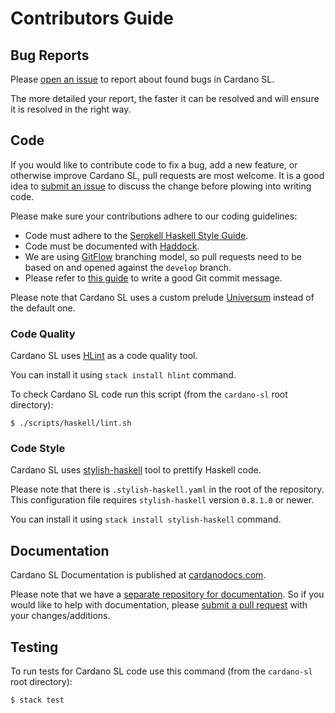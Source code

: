 # Contributors Guide

## Bug Reports

Please [open an issue](https://github.com/input-output-hk/cardano-sl/issues/new)
to report about found bugs in Cardano SL.

The more detailed your report, the faster it can be resolved and will ensure it
is resolved in the right way.

## Code

If you would like to contribute code to fix a bug, add a new feature, or
otherwise improve Cardano SL, pull requests are most welcome. It is a good idea to
[submit an issue](https://github.com/input-output-hk/cardano-sl/issues/new) to
discuss the change before plowing into writing code.

Please make sure your contributions adhere to our coding guidelines:

*  Code must adhere to the [Serokell Haskell Style Guide](https://github.com/serokell/serokell-util/blob/master/serokell-style.md).
*  Code must be documented with [Haddock](https://www.haskell.org/haddock/doc/html/index.html).
*  We are using [GitFlow](http://nvie.com/posts/a-successful-git-branching-model/.)
   branching model, so pull requests need to be based on and opened against the `develop`
   branch.
*  Please refer to [this guide](https://chris.beams.io/posts/git-commit/) to write a good Git commit message.

Please note that Cardano SL uses a custom prelude [Universum](https://github.com/serokell/universum)
instead of the default one.

### Code Quality

Cardano SL uses [HLint](https://github.com/ndmitchell/hlint) as a code quality tool.

You can install it using `stack install hlint` command.

To check Cardano SL code run this script (from the `cardano-sl` root directory):

```
$ ./scripts/haskell/lint.sh
```

### Code Style

Cardano SL uses [stylish-haskell](https://github.com/jaspervdj/stylish-haskell) tool to
prettify Haskell code.

Please note that there is `.stylish-haskell.yaml` in the root of the repository. This
configuration file requires `stylish-haskell` version `0.8.1.0` or newer.

You can install it using `stack install stylish-haskell` command.

## Documentation

Cardano SL Documentation is published at [cardanodocs.com](https://cardanodocs.com).

Please note that we have a [separate repository for documentation](https://github.com/input-output-hk/cardanodocs.com/). 
So if you would like to help with documentation, please [submit a pull request](https://github.com/input-output-hk/cardanodocs.com/pulls)
with your changes/additions.

## Testing

To run tests for Cardano SL code use this command (from the `cardano-sl` root directory):

```
$ stack test
```
